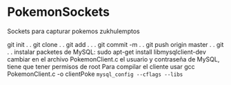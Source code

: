 # PokemonSockets
Sockets para capturar pokemos zukhulemptos


git init
.
.
git clone <link>
.
.
git add .
.
.
git commit -m <mesaje cagado>
.
.
git push origin master
.
.
git
.
.
instalar packetes de MySQL: sudo apt-get install libmysqlclient-dev
cambiar en el archivo PokemonClient.c el usuario y contraseña de MySQL, tiene que tener permisos de root
Para compilar el cliente usar gcc PokemonClient.c -o clientPoke `mysql_config --cflags --libs`


